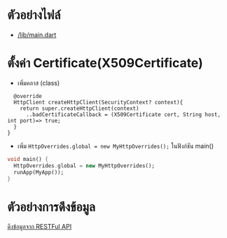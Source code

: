 # ตัวอย่างไฟล์
- [/lib/main.dart](/lib/main.dart)

# ตั้งค่า Certificate(X509Certificate)
- เพิ่มคลาส (class)
```dartclass MyHttpOverrides extends HttpOverrides{
  @override
  HttpClient createHttpClient(SecurityContext? context){
    return super.createHttpClient(context)
      ..badCertificateCallback = (X509Certificate cert, String host, int port)=> true;
  }
}
```

- เพิ่ม `HttpOverrides.global = new MyHttpOverrides();` ในฟังก์ชัน main()
```dart
void main() {
  HttpOverrides.global = new MyHttpOverrides();
  runApp(MyApp());
}
```

# ตัวอย่างการดึงข้อมูล
[ดึงข้อมูลจาก RESTFul API](https://sysadmin.psu.ac.th/2021/05/30/flutter-ดึงข้อมูลจาก-restful-api/)
